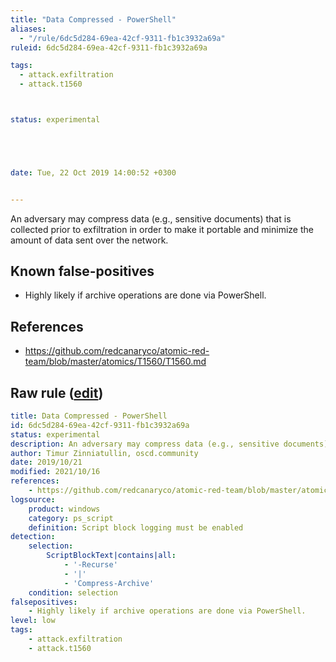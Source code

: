 ```yaml
---
title: "Data Compressed - PowerShell"
aliases:
  - "/rule/6dc5d284-69ea-42cf-9311-fb1c3932a69a"
ruleid: 6dc5d284-69ea-42cf-9311-fb1c3932a69a

tags:
  - attack.exfiltration
  - attack.t1560



status: experimental





date: Tue, 22 Oct 2019 14:00:52 +0300


---
```


An adversary may compress data (e.g., sensitive documents) that is collected prior to exfiltration in order to make it portable and minimize the amount of data sent over the network.

<!--more-->


## Known false-positives

* Highly likely if archive operations are done via PowerShell.



## References

* https://github.com/redcanaryco/atomic-red-team/blob/master/atomics/T1560/T1560.md


## Raw rule ([edit](https://github.com/SigmaHQ/sigma/edit/master/rules/windows/powershell/powershell_script/posh_ps_data_compressed.yml))
```yaml
title: Data Compressed - PowerShell
id: 6dc5d284-69ea-42cf-9311-fb1c3932a69a
status: experimental
description: An adversary may compress data (e.g., sensitive documents) that is collected prior to exfiltration in order to make it portable and minimize the amount of data sent over the network.
author: Timur Zinniatullin, oscd.community
date: 2019/10/21
modified: 2021/10/16
references:
    - https://github.com/redcanaryco/atomic-red-team/blob/master/atomics/T1560/T1560.md
logsource:
    product: windows
    category: ps_script
    definition: Script block logging must be enabled
detection:
    selection:
        ScriptBlockText|contains|all:
            - '-Recurse'
            - '|'
            - 'Compress-Archive'
    condition: selection
falsepositives:
    - Highly likely if archive operations are done via PowerShell.
level: low
tags:
    - attack.exfiltration
    - attack.t1560

```
